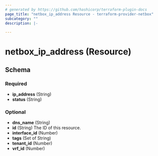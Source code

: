 ```yaml
---
# generated by https://github.com/hashicorp/terraform-plugin-docs
page_title: "netbox_ip_address Resource - terraform-provider-netbox"
subcategory: ""
description: |-
  
---
```


# netbox_ip_address (Resource)





<!-- schema generated by tfplugindocs -->
## Schema

### Required

- **ip_address** (String)
- **status** (String)

### Optional

- **dns_name** (String)
- **id** (String) The ID of this resource.
- **interface_id** (Number)
- **tags** (Set of String)
- **tenant_id** (Number)
- **vrf_id** (Number)


